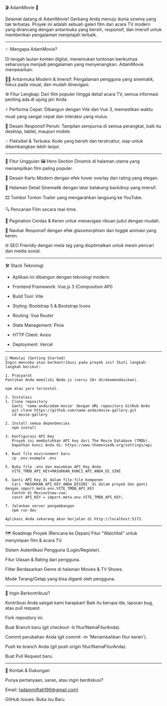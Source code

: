 🎬 AdamMovie 🍿

Selamat datang di AdamMovie! Gerbang Anda menuju dunia sinema yang tak terbatas. Proyek ini adalah sebuah galeri film dan acara TV modern yang dirancang dengan antarmuka yang bersih, responsif, dan imersif untuk memberikan pengalaman menjelajah terbaik.

---
✨ Mengapa AdamMovie?

Di tengah lautan konten digital, menemukan tontonan berikutnya seharusnya menjadi pengalaman yang menyenangkan. AdamMovie menawarkan:

🧑‍💻 Antarmuka Modern & Imersif: Pengalaman pengguna yang sinematik, fokus pada visual, dan mudah dinavigasi.

⚙️ Fitur Lengkap: Dari film populer hingga detail acara TV, semua informasi penting ada di ujung jari Anda.

⚡ Performa Cepat: Dibangun dengan Vite dan Vue 3, memastikan waktu muat yang sangat cepat dan interaksi yang mulus.

📱 Desain Responsif Penuh: Tampilan sempurna di semua perangkat, baik itu desktop, tablet, maupun mobile.

💡 Fleksibel & Terbuka: Kode yang bersih dan terstruktur, siap untuk dikembangkan lebih lanjut.

---
🎯 Fitur Unggulan
🖼️ Hero Section Dinamis di halaman utama yang menampilkan film paling populer.

📇 Desain Kartu Modern dengan efek hover overlay dan rating yang elegan.

📄 Halaman Detail Sinematik dengan latar belakang backdrop yang imersif.

🎞️ Tombol Tonton Trailer yang mengarahkan langsung ke YouTube.

🔍 Pencarian Film secara real-time.

🔢 Pagination Cerdas & Keren untuk menavigasi ribuan judul dengan mudah.

📱 Navbar Responsif dengan efek glassmorphism dan toggle animasi yang keren.

🌐 SEO Friendly dengan meta tag yang dioptimalkan untuk mesin pencari dan media sosial.

---
🛠️ Stack Teknologi

- Aplikasi ini dibangun dengan teknologi modern:

- Frontend Framework: Vue.js 3 (Composition API)

- Build Tool: Vite

- Styling: Bootstrap 5 & Bootstrap Icons

- Routing: Vue Router

- State Management: Pinia

- HTTP Client: Axios

- Deployment: Vercel

---
```
🚀 Memulai (Getting Started)
Ingin mencoba atau berkontribusi pada proyek ini? Ikuti langkah-langkah berikut:

1. Prasyarat
Pastikan Anda memiliki Node.js (versi 16+ direkomendasikan).

npm atau yarn terinstal.

2. Instalasi
1. Clone repository
   Ganti 'nama-anda/adam-movie' dengan URL repository GitHub Anda
   git clone https://github.com/nama-anda/movie-gallery.git
   cd movie-gallery

2. Install semua dependencies
   npm install

3. Konfigurasi API Key
   Proyek ini membutuhkan API key dari The Movie Database (TMDb).
   Dapatkan kunci Anda di: https://www.themoviedb.org/settings/api

4. Buat file environment baru
   cp .env.example .env

5. Buka file .env dan masukkan API Key Anda
   VITE_TMDB_API_KEY=MASUKKAN_KUNCI_API_ANDA_DI_SINI

6. Ganti API Key di dalam file-file komponen
   Cari 'MASUKKAN_API_KEY_ANDA_DISINI' di dalam proyek dan ganti dengan import.meta.env.VITE_TMDB_API_KEY
   Contoh di MoviesView.vue:
   const API_KEY = import.meta.env.VITE_TMDB_API_KEY;

7. Jalankan server pengembangan
   npm run dev

Aplikasi Anda sekarang akan berjalan di http://localhost:5173.
```

---
🗺️ Roadmap Proyek (Rencana ke Depan)
Fitur "Watchlist" untuk menyimpan film & acara TV.

Sistem Autentikasi Pengguna (Login/Register).

Fitur Ulasan & Rating dari pengguna.

Filter Berdasarkan Genre di halaman Movies & TV Shows.

Mode Terang/Gelap yang bisa diganti oleh pengguna.

---
🤝 Ingin Berkontribusi?

Kontribusi Anda sangat kami harapkan! Baik itu berupa ide, laporan bug, atau pull request.

Fork repository ini.

Buat Branch baru (git checkout -b fitur/NamaFiturAnda).

Commit perubahan Anda (git commit -m 'Menambahkan fitur keren').

Push ke branch Anda (git push origin fitur/NamaFiturAnda).

Buat Pull Request baru.

---
💌 Kontak & Dukungan

Punya pertanyaan, saran, atau ingin berdiskusi?

Email: [adammiftah196@gmail.com]

GitHub Issues: Buka Isu Baru
